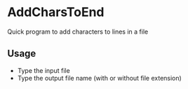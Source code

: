 # AddCharsToEnd
Quick program to add characters to lines in a file

## Usage
- Type the input file
- Type the output file name (with or without file extension)
